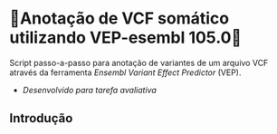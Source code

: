 # 🧬Anotação de VCF somático utilizando VEP-esembl 105.0🧬
Script passo-a-passo para anotação de variantes de um arquivo VCF através da ferramenta _Ensembl Variant Effect Predictor_ (VEP). 
- _*Desenvolvido para tarefa avaliativa*_ 
## Introdução
